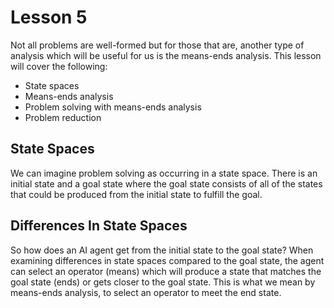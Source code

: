 # Lesson 5

Not all problems are well-formed but for those that are, another type of analysis which will be useful for us is the means-ends analysis. This lesson will cover the following:

- State spaces
- Means-ends analysis
- Problem solving with means-ends analysis
- Problem reduction

## State Spaces

We can imagine problem solving as occurring in a state space. There is an initial state and a goal state where the goal state consists of all of the states that could be produced from the initial state to fulfill the goal.

## Differences In State Spaces

So how does an AI agent get from the initial state to the goal state? When examining differences in state spaces compared to the goal state, the agent can select an operator (means) which will produce a state that matches the goal state (ends) or gets closer to the goal state. This is what we mean by means-ends analysis, to select an operator to meet the end state.
